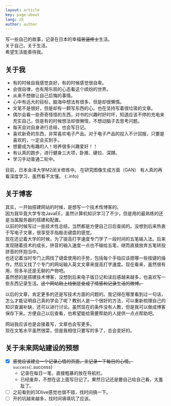 ```yaml
---
layout: article
key: page-about
lang: zh
author: author
---
```


写一些自己的故事，记录在日本的幸福~~苦逼修士~~生活。  
关于自己，关于生活。  
希望生活能善待我。

## 关于我
- 有的时候自我感觉良好，有的时候感觉很自卑。  
- 会很自律，也有用乐观的心态看这个缤纷的世界。  
- 从来不想做让自己后悔的事情。  
- 心中有远大的目标，脑海中想法有很多，但是却很懒惰。  
- 文笔不是很好，但是却有一颗写东西的心。也在坚持写着很垃圾的文章。
- 偶尔会看一些奇奇怪怪的东西，对书的兴趣时好时坏，知道应该不停的充电来充实自己，但是有的时候想法却很懒惰，不想动脑子去思考问题。  
- 每天会对自身进行总结，也会写日记。
- 喜欢新奇的东西，非常喜欢电子产品。对于电子产品的投入不计回报，只要是喜欢的，一定会买到手。  
- 想要成为有趣的人！培养很多兴趣爱好！！
- 有认真的跑步，进行健身三大项，卧推、硬拉、深蹲。
- 学习手动普通二轮中。

目前，日本金泽大学M2闭关修炼中。
在研究图像生成方面（GAN）
有人真的再看深度学习，虽然看不太懂。
{:.info}

## 关于博客
其实，一开始搭建网站的时候，是想写一个技术性博客的。  
因为我毕竟大学专攻JavaEE，虽然计算机知识学习了不少，但是用的最熟练的还是当属服务器的搭建和配置。  
以前的时候写过一些技术性总结，当然都是方便自己日后查阅的。没想到后来热衷于写电子文章，很享受手指敲击键盘的感觉。  
现在还记着大学的时候，为了提高打字速度专门学了一段时间的五笔输入法。后来发现随着技术的成长，拼音的输入速度一点也不输给五笔，继而直接放弃五笔转投拼音的怀抱当中。  
也还记着当时专门上网找了键盘使用的手势，包括每个手指应该摁哪一些按键的操作。然后又找了个专门的网站输入英文文章来提高打字速度。现在看来，虽然很有用，但多半还是无聊的产物吧。  
虽然想的是搭建技术博客，没想到后来电子版日记和读后感越来越多，也喜欢写一些东西记录生活。~~这个网站刚上线倒是变成了情感和记录生活的微博。~~

以后的文章，肯定更多的还是写技术方面的问题的。我记得在哪里看到过一句话，怎么才能证明自己真的学会了呢？教别人是一个很好的方法，可以重新梳理自己的知识查漏补缺，还可以进行讨论。虽然现在的条件没有人教，但是我可以做成博客保存下来。方便自己以后查看，也希望能给需要帮助的人提供一点点帮助吧。

网站我应该也是会接着写，文章也会写更多。  
现在文笔水平虽然很菜，但是我相信只要写的多了，总会变好的。

## 关于未来网站建设的预想
* [x] ~~感觉应该建立一个记录心情的页面，来记录一下每日的心情。~~ `success`{:.success}
    * 记录在每日一笔，直接粗暴的放在导航栏。
    * 已经废弃，不想在这上面写日记了。果然日记还是要自己给自己看，太羞耻了。
* [ ] 之前看到的3Dlive感觉也很不错，找时间搞一下。  
* [ ] 开的坑越来越多，找时间填填坑了应该。